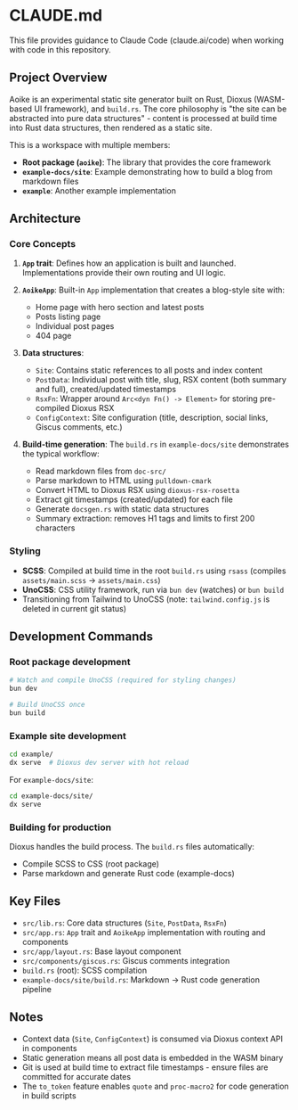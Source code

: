 # CLAUDE.md

This file provides guidance to Claude Code (claude.ai/code) when working with code in this repository.

## Project Overview

Aoike is an experimental static site generator built on Rust, Dioxus (WASM-based UI framework), and `build.rs`. The core philosophy is "the site can be abstracted into pure data structures" - content is processed at build time into Rust data structures, then rendered as a static site.

This is a workspace with multiple members:
- **Root package (`aoike`)**: The library that provides the core framework
- **`example-docs/site`**: Example demonstrating how to build a blog from markdown files
- **`example`**: Another example implementation

## Architecture

### Core Concepts

1. **`App` trait**: Defines how an application is built and launched. Implementations provide their own routing and UI logic.

2. **`AoikeApp`**: Built-in `App` implementation that creates a blog-style site with:
   - Home page with hero section and latest posts
   - Posts listing page
   - Individual post pages
   - 404 page

3. **Data structures**:
   - `Site`: Contains static references to all posts and index content
   - `PostData`: Individual post with title, slug, RSX content (both summary and full), created/updated timestamps
   - `RsxFn`: Wrapper around `Arc<dyn Fn() -> Element>` for storing pre-compiled Dioxus RSX
   - `ConfigContext`: Site configuration (title, description, social links, Giscus comments, etc.)

4. **Build-time generation**: The `build.rs` in `example-docs/site` demonstrates the typical workflow:
   - Read markdown files from `doc-src/`
   - Parse markdown to HTML using `pulldown-cmark`
   - Convert HTML to Dioxus RSX using `dioxus-rsx-rosetta`
   - Extract git timestamps (created/updated) for each file
   - Generate `docsgen.rs` with static data structures
   - Summary extraction: removes H1 tags and limits to first 200 characters

### Styling

- **SCSS**: Compiled at build time in the root `build.rs` using `rsass` (compiles `assets/main.scss` → `assets/main.css`)
- **UnoCSS**: CSS utility framework, run via `bun dev` (watches) or `bun build`
- Transitioning from Tailwind to UnoCSS (note: `tailwind.config.js` is deleted in current git status)

## Development Commands

### Root package development
```bash
# Watch and compile UnoCSS (required for styling changes)
bun dev

# Build UnoCSS once
bun build
```

### Example site development
```bash
cd example/
dx serve  # Dioxus dev server with hot reload
```

For `example-docs/site`:
```bash
cd example-docs/site/
dx serve
```

### Building for production
Dioxus handles the build process. The `build.rs` files automatically:
- Compile SCSS to CSS (root package)
- Parse markdown and generate Rust code (example-docs)

## Key Files

- `src/lib.rs`: Core data structures (`Site`, `PostData`, `RsxFn`)
- `src/app.rs`: `App` trait and `AoikeApp` implementation with routing and components
- `src/app/layout.rs`: Base layout component
- `src/components/giscus.rs`: Giscus comments integration
- `build.rs` (root): SCSS compilation
- `example-docs/site/build.rs`: Markdown → Rust code generation pipeline

## Notes

- Context data (`Site`, `ConfigContext`) is consumed via Dioxus context API in components
- Static generation means all post data is embedded in the WASM binary
- Git is used at build time to extract file timestamps - ensure files are committed for accurate dates
- The `to_token` feature enables `quote` and `proc-macro2` for code generation in build scripts
